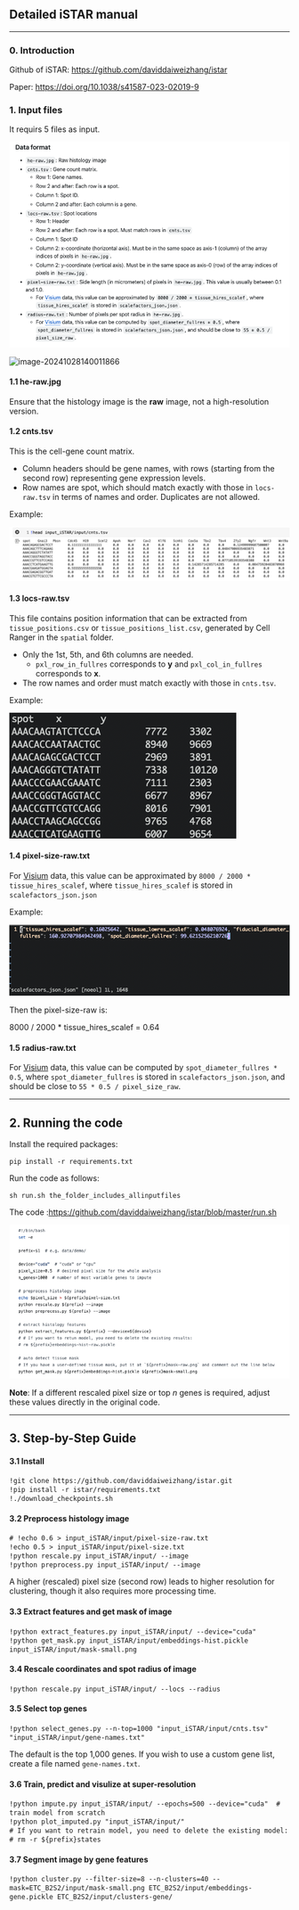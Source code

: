 ## Detailed iSTAR manual 

---

### 0. Introduction

Github of iSTAR: https://github.com/daviddaiweizhang/istar

Paper: https://doi.org/10.1038/s41587-023-02019-9

### 1. Input files

It requirs 5 files as input.

![](https://github.com/Liying1996/iSTAR_Manual/blob/main/figs/data_format.png)

![image-20241028140011866](/Users/yingli/Documents/iSTAR/iSTAR_Manual/figs/data_format.png)

#### 1.1 he-raw.jpg

Ensure that the histology image is the **raw** image, not a high-resolution version.

#### 1.2 cnts.tsv

This is the cell-gene count matrix.

- Column headers should be gene names, with rows (starting from the second row) representing gene expression levels.
- Row names are spot, which should match exactly with those in `locs-raw.tsv` in terms of names and order. Duplicates are not allowed.

Example:

![](https://github.com/Liying1996/iSTAR_Manual/blob/main/figs/cnts-example.png)

#### 1.3 locs-raw.tsv

This file contains position information that can be extracted from `tissue_positions.csv` or `tissue_positions_list.csv`, generated by Cell Ranger in the `spatial` folder.

- Only the 1st, 5th, and 6th columns are needed.
  - `pxl_row_in_fullres` corresponds to **y** and `pxl_col_in_fullres` corresponds to **x**.
- The row names and order must match exactly with those in `cnts.tsv`.

Example:

![](https://github.com/Liying1996/iSTAR_Manual/blob/main/figs/locs-raw-example.png)

#### 1.4 pixel-size-raw.txt

For [Visium](https://support.10xgenomics.com/spatial-gene-expression/software/pipelines/latest/output/spatial) data, this value can be approximated by `8000 / 2000 * tissue_hires_scalef`, where `tissue_hires_scalef` is stored in `scalefactors_json.json`

Example:

![](https://github.com/Liying1996/iSTAR_Manual/blob/main/figs/scalefactors_json.png)



Then the pixel-size-raw is:

8000 / 2000 * tissue_hires_scalef  = 0.64

#### 1.5 radius-raw.txt

For [Visium](https://support.10xgenomics.com/spatial-gene-expression/software/pipelines/latest/output/spatial) data, this value can be computed by `spot_diameter_fullres * 0.5`, where `spot_diameter_fullres` is stored in `scalefactors_json.json`, and should be close to `55 * 0.5 / pixel_size_raw`.

---

## 2. Running the code

Install the required packages:

```
pip install -r requirements.txt
```

Run the code as follows:

```
sh run.sh the_folder_includes_allinputfiles
```

The code :https://github.com/daviddaiweizhang/istar/blob/master/run.sh

![](https://github.com/Liying1996/iSTAR_Manual/blob/main/figs/run-code.png)

**Note**: If a different rescaled pixel size or top *n* genes is required, adjust these values directly in the original code.

---

## 3. Step-by-Step Guide

#### 3.1 Install

```
!git clone https://github.com/daviddaiweizhang/istar.git
!pip install -r istar/requirements.txt
!./download_checkpoints.sh
```

#### 3.2 Preprocess histology image

```
# !echo 0.6 > input_iSTAR/input/pixel-size-raw.txt 
!echo 0.5 > input_iSTAR/input/pixel-size.txt
!python rescale.py input_iSTAR/input/ --image
!python preprocess.py input_iSTAR/input/ --image
```

A higher (rescaled) pixel size (second row) leads to higher resolution for clustering, though it also requires more processing time.

#### 3.3 Extract features and get mask of image

```
!python extract_features.py input_iSTAR/input/ --device="cuda"
!python get_mask.py input_iSTAR/input/embeddings-hist.pickle input_iSTAR/input/mask-small.png
```

#### 3.4 Rescale coordinates and spot radius of image

```
!python rescale.py input_iSTAR/input/ --locs --radius
```

#### 3.5 Select top genes

```
!python select_genes.py --n-top=1000 "input_iSTAR/input/cnts.tsv" "input_iSTAR/input/gene-names.txt"
```

The default is the top 1,000 genes. If you wish to use a custom gene list, create a file named `gene-names.txt`.

#### 3.6 Train, predict and visulize at super-resolution

```
!python impute.py input_iSTAR/input/ --epochs=500 --device="cuda"  # train model from scratch
!python plot_imputed.py "input_iSTAR/input/"
# If you want to retrain model, you need to delete the existing model:
# rm -r ${prefix}states
```

#### 3.7 Segment image by gene features

```
!python cluster.py --filter-size=8 --n-clusters=40 --mask=ETC_B2S2/input/mask-small.png ETC_B2S2/input/embeddings-gene.pickle ETC_B2S2/input/clusters-gene/
```



